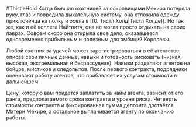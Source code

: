 #ThistleHold
Когда бывшая охотницей за сокровищами Мехира потеряла руку, глаз и повредила дыхательную систему, она отложила одежду приключенца на полку и осела в [[0. Тистл Холд|Тистл Холде]]. Но так же, как и её коллега Найтпитч, она не могла просто отдыхать на своих лаврах. Совсем скоро она открыла свое дело, оказавшееся одновременно прибыльным и полезным для амбиций Королевы.

Любой охотник за удачей может зарегистрироваться в её агентстве, описав свои личные данные, навыки и готовность рисковать (низкая, высокая, экстремальная и безрассудная). Навыки разделяют агентов на бойцов, мистиков и следопытов. После первого контракта, подрядчики оценивают работу агентов, что прибавляет их услугам стоимости в дальнейшем.

Цену, которую вам придется заплатить за найм агента, зависит от его ранга, предполагаемого срока контракта и уровня риска. Четверть стоимости контракта и фиксированная сумма депозита достаётся Матери Мехире, а остальное выплачивается агенту по окончанию работы.